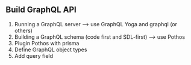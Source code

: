 ## Build GraphQL API

1. Running a GraphQL server --> use GraphQL Yoga and graphql (or others)
2. Building a GraphQL schema (code first and SDL-first) --> use Pothos
3. Plugin Pothos with prisma
4. Define GraphQL object types
5. Add query field
